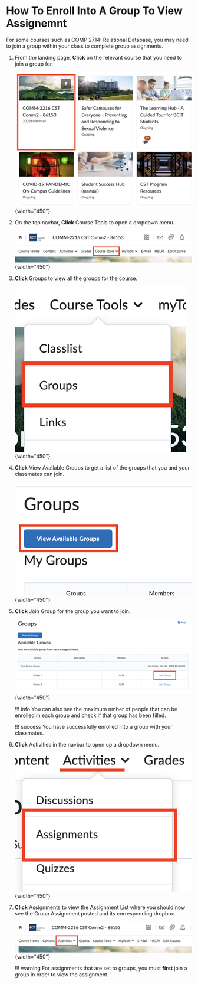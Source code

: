 # How To Enroll Into A Group To View Assignemnt

For some courses such as COMP 2714: Relational Database, you may need to join a group within your class to complete group assignments.

1. From the landing page, **Click** on the relevant course that you need to join a group for.

    ![Selecing a course from the landing page](\photos\enroll-group\course-select.png){width="450"}

2. On the top navbar, **Click** Course Tools to open a dropdown menu.

    ![Selecting Course tools in the navbar](\photos\enroll-group\navbar.png){width="450"}

3. **Click** Groups to view all the groups for the course.

    ![Click Groups in the Dropdown menu](\photos\enroll-group\course-dropdown.png){width="450"}

4. **Click** View Available Groups to get a list of the groups that you and your classmates can join.

    ![Click the View Available Groups button](\photos\enroll-group\view-avail.png){width="450"}

5. **Click** Join Group for the group you want to join.

    ![Click the Join Group button](\photos\enroll-group\join-group.png){width="450"}

    !!! info
        You can also see the maximum nmber of people that can be enrolled in each group and check if that group has been filled.

    !!! success
        You have successfully enrolled into a group with your classmates.
    

6. **Click** Activities in the navbar to open up a dropdown menu.

    ![Click Activiites in the navbar](\photos\enroll-group\activities-dropdown.png){width="450"}

7. **Click** Assignments to view the Assignment List where you should now see the Group Assignment posted and its corresponding dropbox.

    ![Click Assignments in the dropdown menu](\photos\discussion\navbar.png){width="450"}

    !!! warning
        For assignments that are set to groups, you must **first** join a group in order to view the assignment.
  